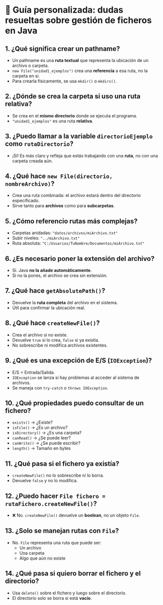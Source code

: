 # 🧠 Guía personalizada: dudas resueltas sobre gestión de ficheros en Java

## 1. ¿Qué significa crear un pathname?
- Un pathname es una **ruta textual** que representa la ubicación de un archivo o carpeta.
- `new File("unidad1_ejemplos")` crea una **referencia** a esa ruta, no la carpeta en sí.
- Para crearla físicamente, se usa `mkdir()` o `mkdirs()`.

## 2. ¿Dónde se crea la carpeta si uso una ruta relativa?
- Se crea en el **mismo directorio** donde se ejecuta el programa.
- `"unidad1_ejemplos"` es una ruta **relativa**.

## 3. ¿Puedo llamar a la variable `directorioEjemplo` como `rutaDirectorio`?
- ¡Sí! Es más claro y refleja que estás trabajando con una **ruta**, no con una carpeta creada aún.

## 4. ¿Qué hace `new File(directorio, nombreArchivo)`?
- Crea una ruta combinada: el archivo estará dentro del directorio especificado.
- Sirve tanto para **archivos** como para **subcarpetas**.

## 5. ¿Cómo referencio rutas más complejas?
- Carpetas anidadas: `"datos/archivos/miArchivo.txt"`
- Subir niveles: `"../miArchivo.txt"`
- Ruta absoluta: `"C:/Usuarios/TuNombre/Documentos/miArchivo.txt"`

## 6. ¿Es necesario poner la extensión del archivo?
- Sí. Java **no la añade automáticamente**.
- Si no la pones, el archivo se crea sin extensión.

## 7. ¿Qué hace `getAbsolutePath()`?
- Devuelve la **ruta completa** del archivo en el sistema.
- Útil para confirmar la ubicación real.

## 8. ¿Qué hace `createNewFile()`?
- Crea el archivo si no existe.
- Devuelve `true` si lo crea, `false` si ya existía.
- No sobrescribe ni modifica archivos existentes.

## 9. ¿Qué es una excepción de E/S (`IOException`)?
- E/S = Entrada/Salida.
- `IOException` se lanza si hay problemas al acceder al sistema de archivos.
- Se maneja con `try-catch` o `throws IOException`.

## 10. ¿Qué propiedades puedo consultar de un fichero?
- `exists()` → ¿Existe?
- `isFile()` → ¿Es un archivo?
- `isDirectory()` → ¿Es una carpeta?
- `canRead()` → ¿Se puede leer?
- `canWrite()` → ¿Se puede escribir?
- `length()` → Tamaño en bytes

## 11. ¿Qué pasa si el fichero ya existía?
- `createNewFile()` no lo sobrescribe ni lo borra.
- Devuelve `false` y no lo modifica.

## 12. ¿Puedo hacer `File fichero = rutaFichero.createNewFile()`?
- ❌ No. `createNewFile()` devuelve un **boolean**, no un objeto `File`.

## 13. ¿Solo se manejan rutas con `File`?
- No. `File` representa una ruta que puede ser:
  - Un archivo
  - Una carpeta
  - Algo que aún no existe

## 14. ¿Qué pasa si quiero borrar el fichero y el directorio?
- Usa `delete()` sobre el fichero y luego sobre el directorio.
- El directorio solo se borra si está **vacío**.